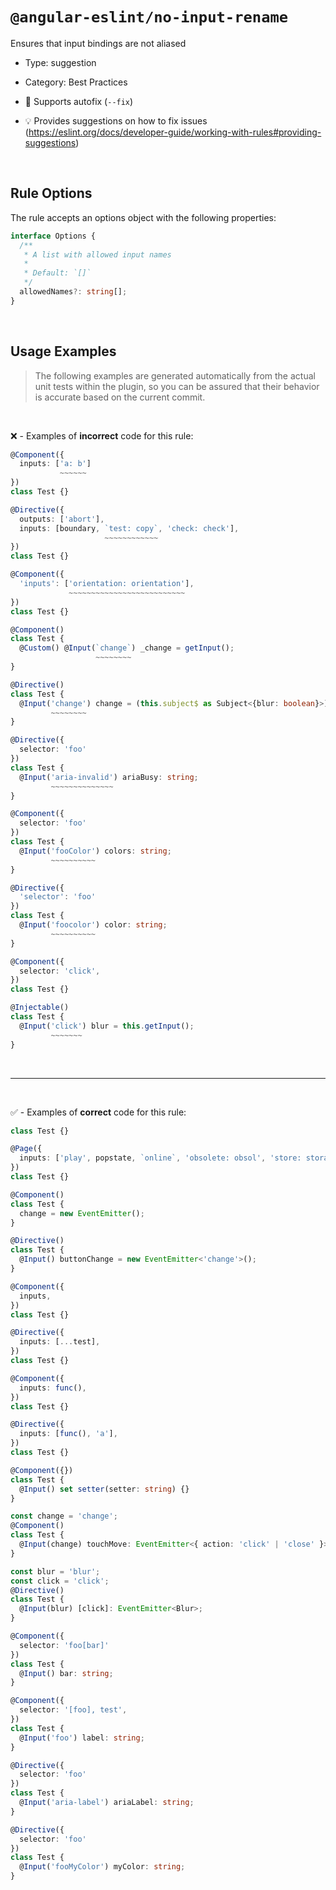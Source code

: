 <!--

  DO NOT EDIT.

  This markdown file was autogenerated using a mixture of the following files as the source of truth for its data:
  - ../../src/rules/no-input-rename.ts
  - ../../tests/rules/no-input-rename/cases.ts

  In order to update this file, it is therefore those files which need to be updated, as well as potentially the generator script:
  - ../../../../tools/scripts/generate-rule-docs.ts

-->

# `@angular-eslint/no-input-rename`

Ensures that input bindings are not aliased

- Type: suggestion
- Category: Best Practices
- 🔧 Supports autofix (`--fix`)

- 💡 Provides suggestions on how to fix issues (https://eslint.org/docs/developer-guide/working-with-rules#providing-suggestions)

<br>

## Rule Options

The rule accepts an options object with the following properties:

```ts
interface Options {
  /**
   * A list with allowed input names
   *
   * Default: `[]`
   */
  allowedNames?: string[];
}

```

<br>

## Usage Examples

> The following examples are generated automatically from the actual unit tests within the plugin, so you can be assured that their behavior is accurate based on the current commit.

<br>

❌ - Examples of **incorrect** code for this rule:

```ts
@Component({
  inputs: ['a: b']
           ~~~~~~
})
class Test {}
```

```ts
@Directive({
  outputs: ['abort'],
  inputs: [boundary, `test: copy`, 'check: check'],
                     ~~~~~~~~~~~~
})
class Test {}
```

```ts
@Component({
  'inputs': ['orientation: orientation'],
             ~~~~~~~~~~~~~~~~~~~~~~~~~~
})
class Test {}
```

```ts
@Component()
class Test {
  @Custom() @Input(`change`) _change = getInput();
                   ~~~~~~~~
}
```

```ts
@Directive()
class Test {
  @Input('change') change = (this.subject$ as Subject<{blur: boolean}>).pipe();
         ~~~~~~~~
}
```

```ts
@Directive({
  selector: 'foo'
})
class Test {
  @Input('aria-invalid') ariaBusy: string;
         ~~~~~~~~~~~~~~
}
```

```ts
@Component({
  selector: 'foo'
})
class Test {
  @Input('fooColor') colors: string;
         ~~~~~~~~~~
}
```

```ts
@Directive({
  'selector': 'foo'
})
class Test {
  @Input('foocolor') color: string;
         ~~~~~~~~~~
}
```

```ts
@Component({
  selector: 'click',
})
class Test {}

@Injectable()
class Test {
  @Input('click') blur = this.getInput();
         ~~~~~~~
}
```

<br>

---

<br>

✅ - Examples of **correct** code for this rule:

```ts
class Test {}
```

```ts
@Page({
  inputs: ['play', popstate, `online`, 'obsolete: obsol', 'store: storage'],
})
class Test {}
```

```ts
@Component()
class Test {
  change = new EventEmitter();
}
```

```ts
@Directive()
class Test {
  @Input() buttonChange = new EventEmitter<'change'>();
}
```

```ts
@Component({
  inputs,
})
class Test {}
```

```ts
@Directive({
  inputs: [...test],
})
class Test {}
```

```ts
@Component({
  inputs: func(),
})
class Test {}
```

```ts
@Directive({
  inputs: [func(), 'a'],
})
class Test {}
```

```ts
@Component({})
class Test {
  @Input() set setter(setter: string) {}
}
```

```ts
const change = 'change';
@Component()
class Test {
  @Input(change) touchMove: EventEmitter<{ action: 'click' | 'close' }> = new EventEmitter<{ action: 'click' | 'close' }>();
}
```

```ts
const blur = 'blur';
const click = 'click';
@Directive()
class Test {
  @Input(blur) [click]: EventEmitter<Blur>;
}
```

```ts
@Component({
  selector: 'foo[bar]'
})
class Test {
  @Input() bar: string;
}
```

```ts
@Component({
  selector: '[foo], test',
})
class Test {
  @Input('foo') label: string;
}
```

```ts
@Directive({
  selector: 'foo'
})
class Test {
  @Input('aria-label') ariaLabel: string;
}
```

```ts
@Directive({
  selector: 'foo'
})
class Test {
  @Input('fooMyColor') myColor: string;
}
```
